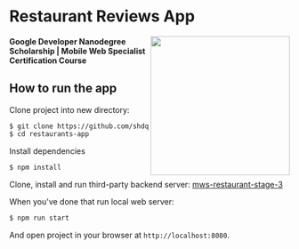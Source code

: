 # Restaurant Reviews App
<img src="https://cherniaev.com/udacity/Google-Dev-EMEA-Badge.png" height="250" align="right">

#### Google Developer Nanodegree Scholarship | Mobile Web Specialist Certification Course

## How to run the app
Clone project into new directory:
``` bash
$ git clone https://github.com/shdq/mws-restaurant-stage-1.git restaurants-app
$ cd restaurants-app
```
Install dependencies
``` bash
$ npm install
```
Clone, install and run third-party backend server: [mws-restaurant-stage-3](https://github.com/udacity/mws-restaurant-stage-3)

When you've done that run local web server:
``` bash
$ npm run start
```
And open project in your browser at `http://localhost:8080`.